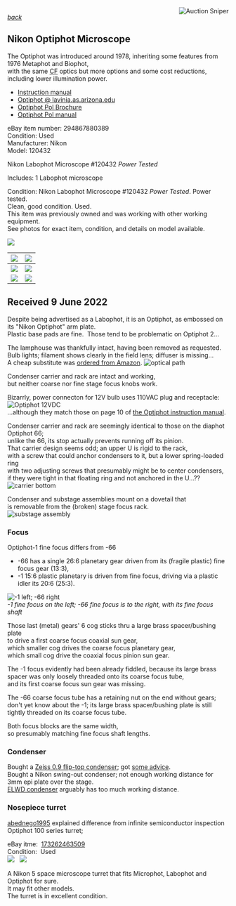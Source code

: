 <a href="https://www.gixen.com/index.php" name="9e092736783d0da1dfd8413d57d10faf" target="_blank" >
<img align=right src="https://www.gixen.com/images/gixenlink.gif" border="0" alt="Auction Sniper" title="Auction Sniper">
</a>  

*[back](../)*
## Nikon Optiphot Microscope

The Optiphot was introduced around 1978, inheriting some features from 1976 Metaphot and Biophot,  
with the same [CF](../Metaphot/#CF) optics but more options and some cost reductions, including lower illumination power.
- [Instruction manual](https://cmrf.research.uiowa.edu/sites/cmrf.research.uiowa.edu/files/nikon-optiphot-manual_0.pdf)  
- [Optiphot @ lavinia.as.arizona.edu](https://lavinia.as.arizona.edu/~mtuell/scopes/Optiphot.php)  
- [Optiphot Pol Brochure](http://earth2geologists.net/Microscopes/documents/Nikon_Optiphot_Labophot_Pol_brochure.pdf)  
- [Optiphot Pol manual](https://www.manualslib.com/products/Nikon-Optiphot-Pol-10768455.html)  

eBay item number: 294867880389  
Condition: Used  
Manufacturer: Nikon  
Model:	120432  

Nikon Labophot Microscope #120432 *Power Tested*

Includes: 1 Labophot microscope 

Condition: Nikon Labophot Microscope #120432 *Power Tested*.  Power tested.  
Clean, good condition.  Used.  
This item was previously owned and was working with other working equipment.  
See photos for exact item, condition, and details on model available. 

![](front.jpg)  

| ![](right.jpg) | ![](left.jpg)  |
| -------------- | -------------- |
| ![](meter.jpg) | ![](lit.jpg)   |
| ![](lit_meter.jpg) | ![](unlit_meter.jpg) |  

## Received 9 June 2022  
Despite being advertised as a Labophot,
it is an Optiphot, as embossed on its "Nikon Optiphot" arm plate.  
Plastic base pads are fine.&nbsp; 
Those tend to be problematic on Optiphot 2...  

The lamphouse was thankfully intact, having been removed as requested.  
Bulb lights; filament shows clearly in the field lens;  diffuser is missing...  
A cheap substitute was [ordered from Amazon](https://www.amazon.com/dp/B0041V9IX4).
![optical path](OpticalPath.jpg)  

Condenser carrier and rack are intact and working,  
but neither coarse nor fine stage focus knobs work.  

Bizarrly, power connecton for 12V bulb uses 110VAC plug and receptacle:  
![Optiphot 12VDC](Optiphot_12VDC.jpg)  
...although they match those on page 10 of [the Optiphot instruction manual](https://cmrf.research.uiowa.edu/sites/cmrf.research.uiowa.edu/files/nikon-optiphot-manual_0.pdf).  

Condenser carrier and rack are seemingly identical to those on the diaphot Optiphot 66;  
unlike the 66, its stop actually prevents running off its pinion.  
That carrier design seems odd; an upper U is rigid to the rack,  
with a screw that could anchor condensers to it, but a lower spring-loaded ring  
with two adjusting screws that presumably might be to center condensers,  
if they were tight in that floating ring and not anchored in the U...??  
![carrier bottom](bottom.jpg)  

Condenser and substage assemblies mount on a dovetail that  
is removable from the (broken) stage focus rack.  
![substage assembly](focus.jpg)  

### Focus
Optiphot-1 fine focus differs from -66  
- -66 has a single 26:6 planetary gear driven from its (fragile plastic) fine focus gear (13:3), 
- -1 15:6 plastic planetary is driven from fine focus, driving via a plastic idler its 20:6 (25:3).  

![-1 left; -66 right](FineFocus.jpg)  
    *-1 fine focus on the left;  -66 fine focus is to the right, with its fine focus shaft*  

Those last (metal) gears' 6 cog sticks thru a large brass spacer/bushing plate  
to drive a first coarse focus coaxial sun gear,  
which smaller cog drives the coarse focus planetary gear,  
which small cog drive the coaxial focus pinion sun gear.

The -1 focus evidently had been already fiddled, because
its large brass spacer was only loosely threaded onto its coarse focus tube,  
and its first coarse focus sun gear was missing.

The -66 coarse focus tube has a retaining nut on the end without gears;
don't yet know about the -1; its large brass spacer/bushing plate is still  
tightly threaded on its coarse focus tube.

Both focus blocks are the same width,  
so presumably matching fine focus shaft lengths.   

### Condenser
Bought a [Zeiss 0.9 flip-top condenser](../../ZeissCondenser);  got [some advice](https://www.microbehunter.com/microscopy-forum/viewtopic.php?f=5&t=15701).  
Bought a Nikon swing-out condenser; not enough working distance for 3mm epi plate over the stage.  
[ELWD condenser](../ELWDcondenser/) arguably has too much working distance.  

### Nosepiece turret  
[abednego1995](https://www.microbehunter.com/microscopy-forum/viewtopic.php?f=5&t=16273) explained difference from infinite semiconductor inspection Optiphot 100 series turret;  

eBay itme:&nbsp; [173262463509](https://www.ebay.com/itm/173262463509)  
Condition:&nbsp; Used  
![](nosepiece0.jpg) &nbsp; ![](nosepiece1.jpg)  

A Nikon 5 space microscope turret that fits Microphot, Labophot and Optiphot for sure.  
It may fit other models.  
The turret is in excellent condition.  


